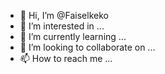 - 👋 Hi, I’m @Faiselkeko
- 👀 I’m interested in ...
- 🌱 I’m currently learning ...
- 💞️ I’m looking to collaborate on ...
- 📫 How to reach me ...

<!---
Faiselkeko/Faiselkeko is a ✨ special ✨ repository because its `README.md` (this file) appears on your GitHub profile.
You can click the Preview link to take a look at your changes.
--->
